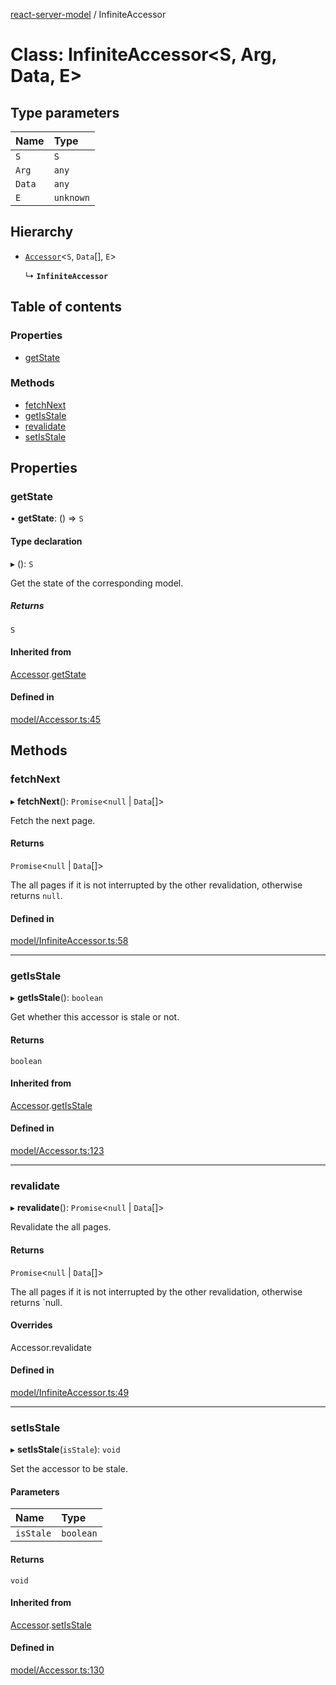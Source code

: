 [react-server-model](../README.md) / InfiniteAccessor

# Class: InfiniteAccessor<S, Arg, Data, E\>

## Type parameters

| Name | Type |
| :------ | :------ |
| `S` | `S` |
| `Arg` | `any` |
| `Data` | `any` |
| `E` | `unknown` |

## Hierarchy

- [`Accessor`](Accessor.md)<`S`, `Data`[], `E`\>

  ↳ **`InfiniteAccessor`**

## Table of contents

### Properties

- [getState](InfiniteAccessor.md#getstate)

### Methods

- [fetchNext](InfiniteAccessor.md#fetchnext)
- [getIsStale](InfiniteAccessor.md#getisstale)
- [revalidate](InfiniteAccessor.md#revalidate)
- [setIsStale](InfiniteAccessor.md#setisstale)

## Properties

### getState

• **getState**: () => `S`

#### Type declaration

▸ (): `S`

Get the state of the corresponding model.

##### Returns

`S`

#### Inherited from

[Accessor](Accessor.md).[getState](Accessor.md#getstate)

#### Defined in

[model/Accessor.ts:45](https://github.com/jason89521/react-fetch/blob/1201b7b/src/lib/model/Accessor.ts#L45)

## Methods

### fetchNext

▸ **fetchNext**(): `Promise`<``null`` \| `Data`[]\>

Fetch the next page.

#### Returns

`Promise`<``null`` \| `Data`[]\>

The all pages if it is not interrupted by the other revalidation, otherwise returns `null`.

#### Defined in

[model/InfiniteAccessor.ts:58](https://github.com/jason89521/react-fetch/blob/1201b7b/src/lib/model/InfiniteAccessor.ts#L58)

___

### getIsStale

▸ **getIsStale**(): `boolean`

Get whether this accessor is stale or not.

#### Returns

`boolean`

#### Inherited from

[Accessor](Accessor.md).[getIsStale](Accessor.md#getisstale)

#### Defined in

[model/Accessor.ts:123](https://github.com/jason89521/react-fetch/blob/1201b7b/src/lib/model/Accessor.ts#L123)

___

### revalidate

▸ **revalidate**(): `Promise`<``null`` \| `Data`[]\>

Revalidate the all pages.

#### Returns

`Promise`<``null`` \| `Data`[]\>

The all pages if it is not interrupted by the other revalidation, otherwise returns `null.

#### Overrides

Accessor.revalidate

#### Defined in

[model/InfiniteAccessor.ts:49](https://github.com/jason89521/react-fetch/blob/1201b7b/src/lib/model/InfiniteAccessor.ts#L49)

___

### setIsStale

▸ **setIsStale**(`isStale`): `void`

Set the accessor to be stale.

#### Parameters

| Name | Type |
| :------ | :------ |
| `isStale` | `boolean` |

#### Returns

`void`

#### Inherited from

[Accessor](Accessor.md).[setIsStale](Accessor.md#setisstale)

#### Defined in

[model/Accessor.ts:130](https://github.com/jason89521/react-fetch/blob/1201b7b/src/lib/model/Accessor.ts#L130)
